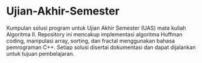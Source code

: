 # Ujian-Akhir-Semester
Kumpulan solusi program untuk Ujian Akhir Semester (UAS) mata kuliah Algoritma II. Repository ini mencakup implementasi algoritma Huffman coding, manipulasi array, sorting, dan fractal menggunakan bahasa pemrograman C++. Setiap solusi disertai dokumentasi dan dapat dijalankan untuk tujuan pembelajaran.
